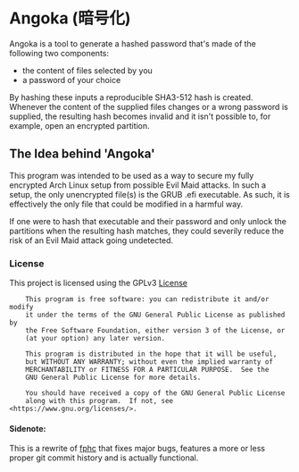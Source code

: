 # Angoka (暗号化)
Angoka is a tool to generate a hashed password that's made of the following two components:
- the content of files selected by you
- a password of your choice

By hashing these inputs a reproducible SHA3-512 hash is created.
Whenever the content of the supplied files changes or a wrong password is supplied,
the resulting hash becomes invalid and it isn't possible to, for example, open an encrypted partition.

## The Idea behind 'Angoka'
This program was intended to be used as a way to secure my fully encrypted Arch Linux setup from possible Evil Maid attacks.
In such a setup, the only unencrypted file(s) is the GRUB .efi executable.
As such, it is effectively the only file that could be modified in a harmful way.

If one were to hash that executable and their password and only unlock the partitions when the resulting hash matches,
they could severily reduce the risk of an Evil Maid attack going undetected.

### License

This project is licensed using the GPLv3 [License](LICENSE)
```
    This program is free software: you can redistribute it and/or modify
    it under the terms of the GNU General Public License as published by
    the Free Software Foundation, either version 3 of the License, or
    (at your option) any later version.

    This program is distributed in the hope that it will be useful,
    but WITHOUT ANY WARRANTY; without even the implied warranty of
    MERCHANTABILITY or FITNESS FOR A PARTICULAR PURPOSE.  See the
    GNU General Public License for more details.

    You should have received a copy of the GNU General Public License
    along with this program.  If not, see <https://www.gnu.org/licenses/>.
```

#### Sidenote:
This is a rewrite of [fphc](https://github.com/spflaumer/fphc) that fixes major bugs, features a more or less proper git commit history and is actually functional.